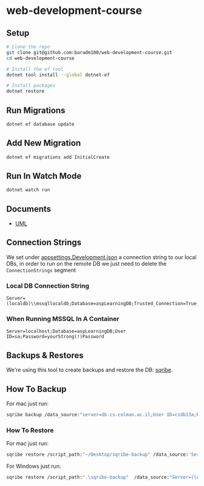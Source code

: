 # web-development-course

## Setup

```bash
# Clone the repo
git clone git@github.com:baradm100/web-development-course.git
cd web-development-course

# Install the ef tool
dotnet tool install --global dotnet-ef

# Install packages
dotnet restore
```

## Run Migrations

```bash
dotnet ef database update
```

## Add New Migration

```bash
dotnet ef migrations add InitialCreate
```

## Run In Watch Mode

```bash
dotnet watch run
```

## Documents

- [UML](https://lucid.app/lucidchart/invitations/accept/inv_d49a6e28-5842-4ef0-bf0c-35581ee00ad5)

## Connection Strings

We set under [appsettings.Development.json](./appsettings.Development.json) a connection string to our local DBs, in order to run on the remote DB we just need to delete the `ConnectionStrings` segment

### Local DB Connection String

```
Server=(localdb)\\mssqllocaldb;Database=aspLearningDB;Trusted_Connection=True;MultipleActiveResultSets=true
```

### When Running MSSQL In A Container

```
Server=localhost;Database=aspLearningDB;User ID=sa;Password=yourStrong(!)Password
```

## Backups & Restores

We're using this tool to create backups and restore the DB: [sqribe](https://sqribe.app/).

## How To Backup

For mac just run:

```bash
sqribe backup /data_source:"server=db.cs.colman.ac.il;User ID=csdb13a;Password=********;Database=CsDB13;" /objects:"all" /output_path:"~/Desktop/sqribe-backup"
```

### How To Restore

For mac just run:

```bash
sqribe restore /script_path:"~/Desktop/sqribe-backup" /data_source:'Server=localhost;Database=aspLearningDB;User ID=sa;Password=yourStrong(!)Password;' /objects:"all"
```

For Windows just run:

```bash
sqribe restore /script_path:".\sqribe-backup"  /data_source:"Server=(localdb)\\mssqllocaldb;Database=aspLearningDB"
```
